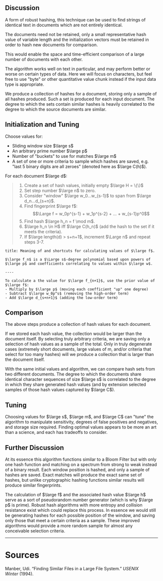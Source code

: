 

## Discussion

A form of robust hashing, this technique can be used to find strings of identical text in documents which are not entirely identical.

The documents need not be retained, only a small representative hash value of variable length and the initialization vectors must be retained in order to hash new documents for comparison.

This would enable the space and time-efficient comparison of a large number of documents with each other.

The algorithm works well on text in particular, and may perform better or worse on certain types of data. Here we will focus on characters, but feel free to use "byte" or other quantitative value chunk instead if the input data type is appropriate.

We produce a collection of hashes for a document, storing only a sample of all hashes produced. Such a set is produced for each input document. The degree to which the sets contain similar hashes is heavily correlated to the degree to which the source documents are similar.

## Initialization and Tuning

Choose values for:

- Sliding window size $\large s$
- An arbitrary prime number $\large p$
- Number of "buckets" to use for matches $\large m$
- A set of one or more criteria to sample which hashes are saved, e.g. "last 5 binary digits are all zeroes" (denoted here as $\large C(h)$).

For each document $\large d$:
> 1. Create a set of hash values, initially empty  $\large H = \{\}$
> 2. Set step number $\large n$ to zero.
> 3. Consider "window" $\large w_0...w_{s-1}$ to span from $\large d_n...d_{s+n}$.
> 4. Find fingerprint $\large f$:  $$\Large f = w_0p^{s-1} + w_1p^{s-2} + ... + w_{s-1}p^0$$
> 5. Find hash $\large h_n = f \mod m$.
> 6. $\large h_n \in H$ iff $\large C(h_n)$ (add the hash to the set if it meets the criteria). 
> 7. If $\large length(d) > s+n+1$, increment $\Large n$ and repeat steps 3-7.

```ad-info
title: Meaning of and shortcuts for calculating values of $\large f$.

$\large f_n$ is a $\Large s$-degree polynomial based upon powers of $\large p$ and coefficients correlating to values within $\large w$. 

----

To calculate a the value for $\large f_{n+1}$, use the prior value of $\large f$:
- Multiply by $\large p$ (moving each coefficient "up" one degree)
- Subtract $\large w_0p^s$ (removing the high-order term)
- Add $\large d_{s+n+1}$ (adding the low-order term)
```


## Comparison

The above steps produce a collection of hash values for each document. 

If we stored each hash value, the collection would be larger than the document itself. By selecting truly arbitrary criteria, we are saving only a selection of hash values as a sample of the total. Only in truly degenerate cases (extremely short documents, large values of m, and/or criteria that select for too many hashes) will we produce a collection that is larger than the document itself.

With the same initial values and algorithm, we can compare hash sets from two different documents. The degree to which the documents share identical character sequences of size $\large s$ is correlated to the degree in which they share generated hash values (and by extension selected samples of those hash values captured by $\large C$).

## Tuning

Choosing values for $\large s$, $\large m$, and $\large C$ can "tune" the algorithm to manipulate sensitivity, degrees of false positives and negatives, and storage size required. Finding optimal values appears to be more an art than a science, and each has tradeoffs to consider.

## Further Discussion

At its essence this algorithm functions similar to a Bloom Filter but with only one hash function and matching on a spectrum from strong to weak instead of a binary result. Each window position is hashed, and only a sample of hashes are saved. Exact matches will produce the exact same set of hashes, but unlike cryptographic hashing functions similar results will produce similar fingerprints.

The calculation of $\large f$ and the associated hash value $\large h$ serve as a sort of pseudorandom number generator (which is why $\large p$ is prime). Robust hash algorithms with more entropy and collision resistance exist which could replace this process. In essence we would still be generating hashes for each possible position of the window, and saving only those that meet a certain criteria as a sample. These improved algorithms would provide a more random sample for almost any conceivable selection criteria.

----
# Sources
Manber, Udi. “Finding Similar Files in a Large File System.” _USENIX Winter_ (1994).
